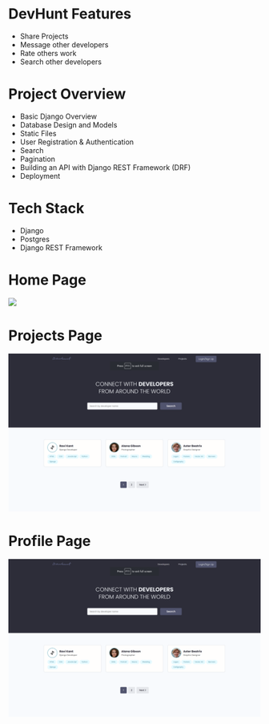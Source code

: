 # DevHunt Features

-   Share Projects
-   Message other developers
-   Rate others work
-   Search other developers

# Project Overview

-   Basic Django Overview
-   Database Design and Models
-   Static Files
-   User Registration & Authentication
-   Search
-   Pagination
-   Building an API with Django REST Framework (DRF)
-   Deployment

# Tech Stack

-   Django
-   Postgres
-   Django REST Framework


# Home Page
<img src="[./static/images/demo/Home.png](https://github.com/Rvkt/Devhunt/blob/main/static/images/Demo/home.png)">  

# Projects Page
<img src="./static/images/demo/Home.png"> 

# Profile Page
<img src="./static/images/demo/Home.png">
